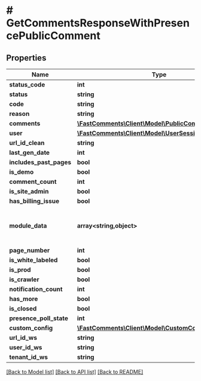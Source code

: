 # # GetCommentsResponseWithPresencePublicComment

## Properties

Name | Type | Description | Notes
------------ | ------------- | ------------- | -------------
**status_code** | **int** |  | [optional]
**status** | **string** |  |
**code** | **string** |  | [optional]
**reason** | **string** |  | [optional]
**comments** | [**\FastComments\Client\Model\PublicComment[]**](PublicComment.md) |  |
**user** | [**\FastComments\Client\Model\UserSessionInfo**](UserSessionInfo.md) |  |
**url_id_clean** | **string** |  | [optional]
**last_gen_date** | **int** |  | [optional]
**includes_past_pages** | **bool** |  | [optional]
**is_demo** | **bool** |  | [optional]
**comment_count** | **int** |  | [optional]
**is_site_admin** | **bool** |  | [optional]
**has_billing_issue** | **bool** |  | [optional]
**module_data** | **array<string,object>** | Construct a type with a set of properties K of type T | [optional]
**page_number** | **int** |  |
**is_white_labeled** | **bool** |  | [optional]
**is_prod** | **bool** |  | [optional]
**is_crawler** | **bool** |  | [optional]
**notification_count** | **int** |  | [optional]
**has_more** | **bool** |  | [optional]
**is_closed** | **bool** |  | [optional]
**presence_poll_state** | **int** |  | [optional]
**custom_config** | [**\FastComments\Client\Model\CustomConfigParameters**](CustomConfigParameters.md) |  | [optional]
**url_id_ws** | **string** |  | [optional]
**user_id_ws** | **string** |  | [optional]
**tenant_id_ws** | **string** |  | [optional]

[[Back to Model list]](../../README.md#models) [[Back to API list]](../../README.md#endpoints) [[Back to README]](../../README.md)
